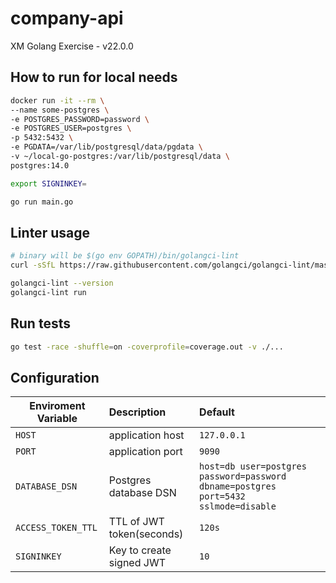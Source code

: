 # company-api

XM Golang Exercise - v22.0.0

## How to run for local needs

```bash
docker run -it --rm \
--name some-postgres \
-e POSTGRES_PASSWORD=password \
-e POSTGRES_USER=postgres \
-p 5432:5432 \
-e PGDATA=/var/lib/postgresql/data/pgdata \
-v ~/local-go-postgres:/var/lib/postgresql/data \
postgres:14.0

export SIGNINKEY=

go run main.go
```

## Linter usage

```bash
# binary will be $(go env GOPATH)/bin/golangci-lint
curl -sSfL https://raw.githubusercontent.com/golangci/golangci-lint/master/install.sh | sh -s -- -b $(go env GOPATH)/bin v1.50.0

golangci-lint --version
golangci-lint run
```

## Run tests
```bash
go test -race -shuffle=on -coverprofile=coverage.out -v ./...
```

## Configuration

| Enviroment Variable | Description               | Default                                                                             |
| ------------- |:--------------------------|:------------------------------------------------------------------------------------|
| `HOST` | application host          | `127.0.0.1`                                                                         |
| `PORT` | application port          | `9090`                                                                              |
| `DATABASE_DSN` | Postgres database DSN     | `host=db user=postgres password=password dbname=postgres port=5432 sslmode=disable` |
| `ACCESS_TOKEN_TTL` | TTL of JWT token(seconds) | `120s`                                                                              |
| `SIGNINKEY` | Key to create signed JWT  | `10`                                                                                |